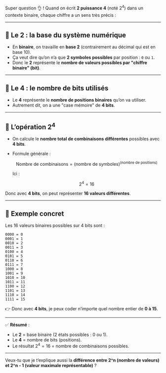 Super question 👌 !
Quand on écrit **2 puissance 4** (noté $2^4$) dans un contexte binaire, chaque chiffre a un sens très précis :

---

## 🔹 Le **2** : la base du système numérique

* En **binaire**, on travaille en **base 2** (contrairement au décimal qui est en base 10).
* Ça veut dire qu’on n’a que **2 symboles possibles** par position : `0` ou `1`.
* Donc le **2** représente le **nombre de valeurs possibles par "chiffre binaire" (bit)**.

---

## 🔹 Le **4** : le nombre de bits utilisés

* Le **4** représente le **nombre de positions binaires** qu’on va utiliser.
* Autrement dit, on a une "case mémoire" de **4 bits**.

---

## 🔹 L’opération $2^4$

* On calcule le **nombre total de combinaisons différentes** possibles avec **4 bits**.
* Formule générale :

  $$
  \text{Nombre de combinaisons} = (\text{nombre de symboles})^{(\text{nombre de positions})}
  $$

  Ici :

  $$
  2^4 = 16
  $$

Donc avec **4 bits**, on peut représenter **16 valeurs différentes**.

---

## 🔹 Exemple concret

Les 16 valeurs binaires possibles sur 4 bits sont :

```
0000 = 0
0001 = 1
0010 = 2
0011 = 3
0100 = 4
0101 = 5
0110 = 6
0111 = 7
1000 = 8
1001 = 9
1010 = 10
1011 = 11
1100 = 12
1101 = 13
1110 = 14
1111 = 15
```

👉 Donc avec **4 bits**, je peux coder n’importe quel nombre entier de **0 à 15**.

---

✅ **Résumé** :

* Le **2** = base binaire (2 états possibles : 0 ou 1).
* Le **4** = nombre de bits (positions).
* Le résultat $2^4 = 16$ = nombre de combinaisons possibles.

---

Veux-tu que je t’explique aussi la **différence entre 2^n (nombre de valeurs) et 2^n - 1 (valeur maximale représentable)** ?

